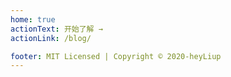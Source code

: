 ```yaml
---
home: true
actionText: 开始了解 →
actionLink: /blog/

footer: MIT Licensed | Copyright © 2020-heyLiup
---
```

